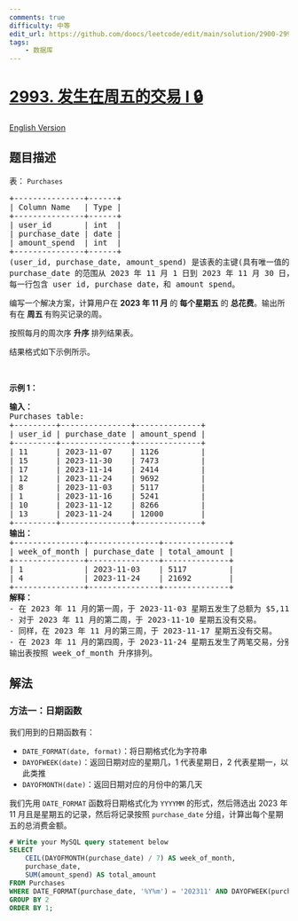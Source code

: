 ```yaml
---
comments: true
difficulty: 中等
edit_url: https://github.com/doocs/leetcode/edit/main/solution/2900-2999/2993.Friday%20Purchases%20I/README.md
tags:
    - 数据库
---
```


<!-- problem:start -->

# [2993. 发生在周五的交易 I 🔒](https://leetcode.cn/problems/friday-purchases-i)

[English Version](/solution/2900-2999/2993.Friday%20Purchases%20I/README_EN.md)

## 题目描述

<!-- description:start -->

<p>表：&nbsp;<code>Purchases</code></p>

<pre>
+---------------+------+
| Column Name   | Type |
+---------------+------+
| user_id       | int  |
| purchase_date | date |
| amount_spend  | int  |
+---------------+------+
(user_id, purchase_date, amount_spend) 是该表的主键(具有唯一值的列)。
purchase_date 的范围从 2023 年 11 月 1 日到 2023 年 11 月 30 日，并包括这两个日期。
每一行包含 user id, purchase date，和 amount spend。
</pre>

<p>编写一个解决方案，计算用户在 <strong>2023 年 11 月&nbsp;</strong>的 <strong>每个星期五</strong> 的 <strong>总花费</strong>。输出所有在&nbsp;<strong>周五&nbsp;</strong>有购买记录的周。</p>

<p>按照每月的周次序 <strong>升序</strong> 排列结果表。</p>

<p>结果格式如下示例所示。</p>

<p>&nbsp;</p>

<p><b>示例 1：</b></p>

<pre>
<b>输入：</b>
Purchases table:
+---------+---------------+--------------+
| user_id | purchase_date | amount_spend |
+---------+---------------+--------------+
| 11      | 2023-11-07    | 1126         |
| 15      | 2023-11-30    | 7473         |
| 17      | 2023-11-14    | 2414         |
| 12      | 2023-11-24    | 9692         |
| 8       | 2023-11-03    | 5117         |
| 1       | 2023-11-16    | 5241         |
| 10      | 2023-11-12    | 8266         |
| 13      | 2023-11-24    | 12000        |
+---------+---------------+--------------+
<b>输出：</b>
+---------------+---------------+--------------+
| week_of_month | purchase_date | total_amount |
+---------------+---------------+--------------+
| 1             | 2023-11-03    | 5117         |
| 4             | 2023-11-24    | 21692        |
+---------------+---------------+--------------+ 
<b>解释：</b>
- 在 2023 年 11 月的第一周，于 2023-11-03 星期五发生了总额为 $5,117 的交易。
- 对于 2023 年 11 月的第二周，于 2023-11-10 星期五没有交易。
- 同样，在 2023 年 11 月的第三周，于 2023-11-17 星期五没有交易。
- 在 2023 年 11 月的第四周，于 2023-11-24 星期五发生了两笔交易，分别为 $12,000 和 $9,692，总计为 $21,692。
输出表按照 week_of_month 升序排列。</pre>

<!-- description:end -->

## 解法

<!-- solution:start -->

### 方法一：日期函数

我们用到的日期函数有：

-   `DATE_FORMAT(date, format)`：将日期格式化为字符串
-   `DAYOFWEEK(date)`：返回日期对应的星期几，1 代表星期日，2 代表星期一，以此类推
-   `DAYOFMONTH(date)`：返回日期对应的月份中的第几天

我们先用 `DATE_FORMAT` 函数将日期格式化为 `YYYYMM` 的形式，然后筛选出 2023 年 11 月且是星期五的记录，然后将记录按照 `purchase_date` 分组，计算出每个星期五的总消费金额。

<!-- tabs:start -->

```sql
# Write your MySQL query statement below
SELECT
    CEIL(DAYOFMONTH(purchase_date) / 7) AS week_of_month,
    purchase_date,
    SUM(amount_spend) AS total_amount
FROM Purchases
WHERE DATE_FORMAT(purchase_date, '%Y%m') = '202311' AND DAYOFWEEK(purchase_date) = 6
GROUP BY 2
ORDER BY 1;
```

<!-- tabs:end -->

<!-- solution:end -->

<!-- problem:end -->
